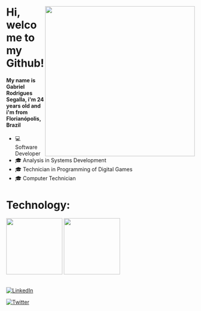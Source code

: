 
<img style="margin-top: 40px;" align="right" width="400px" src="https://www.markchen.tech/static/typing-66efd0876b52520d0a71eaaedf77225c.gif">

# Hi, welcome to my Github!

#### My name is Gabriel Rodrigues Segalla, i'm 24 years old and i'm from Florianópolis, Brazil

- 💻 Software Developer
-  :mortar_board: Analysis in Systems Development
- :mortar_board: Technician in Programming of Digital Games
- :mortar_board: Computer Technician

# Technology: 



<div align="left">
<img height="150em" src="https://github-readme-stats.vercel.app/api/top-langs/?username=gabrielsegalla&exclude_repo=KNN-Image-Classification&show_icons=true&hide_border=true&layout=compact&langs_count=8&theme=tokyonight"/>	
<img height="150em" src="https://github-readme-stats.vercel.app/api?username=gabrielsegalla&show_icons=true&hide_border=true&count_private=true&include_all_commits=true&theme=tokyonight" />
</div><br>	

 <a href="https://www.linkedin.com/in/giovana-ferreira2003/"><img src="https://img.shields.io/badge/LinkedIn-%230077B5.svg?&style=flat-square&logo=linkedin&logoColor=white" alt="LinkedIn"> </a>

 <a href="https://twitter.com/GabrielSegalla"><img src="https://img.shields.io/twitter/follow/GabrielSegalla?style=social" alt="Twitter"> </a>

